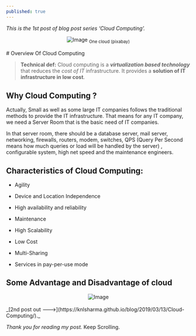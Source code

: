 ```yaml
---
published: true
---
```

_This is the 1st post of blog post series ‘Cloud Computing’._
<br>
<center>
<img src="{{site.baseurl}}/assets/images/cloud.jpg" alt="Image">
<sub>One cloud (pixabay)</sub>
</center>
<br>
# Overview Of Cloud Computing

> **Technical def:** Cloud computing is a **_virtualization based technology_** that reduces the _cost of IT_ infrastructure. It provides a **solution of IT infrastructure in low cost**.

## Why Cloud Computing ?

Actually, Small as well as some large IT companies follows the traditional methods to provide the IT infrastructure. That means for any IT company, we need a Server Room that is the basic need of IT companies.

In that server room, there should be a database server, mail server, networking, firewalls, routers, modem, switches, QPS (Query Per Second means how much queries or load will be handled by the server) , configurable system, high net speed and the maintenance engineers.

## Characteristics of Cloud Computing:

* Agility 

* Device and Location Independence

* High availability and reliability   

* Maintenance

* High Scalability 

* Low Cost

* Multi-Sharing

* Services in pay-per-use mode

## Some Advantage and Disadvantage of cloud
<center>
<img src="{{site.baseurl}}/assets/images/difference.jpg" alt="Image">
</center>
<br>
_[2nd post out --->](https://knlsharma.github.io/blog/2019/03/13/Cloud-Computing/)._

_Thank you for reading my post._ Keep Scrolling.
